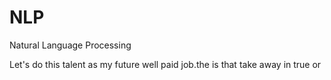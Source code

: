 # NLP
Natural Language Processing
  
Let's do this talent as my future well paid job.the
is that take away
in true or 

